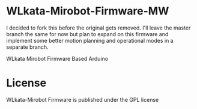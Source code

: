 # WLkata-Mirobot-Firmware-MW
I decided to fork this before the original gets removed. I'll leave the master branch the same for now but plan to expand on this firmware and implement some better motion planning and operational modes in a separate branch.

WLkata Mirobot Firmware Based Arduino

# License
WLkata-Mirobot Firmware is published under the GPL license
